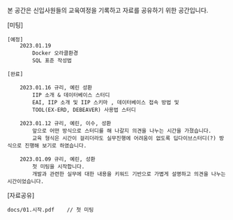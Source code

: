 본 공간은 신입사원들의 교육여정을 기록하고 자료를 공유하기 위한 공간입니다.

[미팅]

    [예정]
        2023.01.19
            Docker 오라클환경
            SQL 표준 작성법

    [완료]

        2023.01.16 규리, 예린 성환
            IIP 소개 & 데이터베이스 스터디
            EAI, IIP 소개 및 IIP 스키마 , 데이터베이스 접속 방법 및
            TOOL(EX-ERD, DEBEAVER) 사용법 스터디

        2023.01.12 규리, 예린, 이수, 성환
            앞으로 어떤 방식으로 스터디를 해 나갈지 의견을 나누는 시간을 가졌습니다.
            교육 형식은 시간이 걸리더라도 실무진행에 어려움이 없도록 딥다이브스터디(?) 방식으로 진행해 보기로 하였습니다.

        2023.01.09 규리, 예린, 성환
            첫 미팅을 시작합니다.
            개발과 관련한 실무에 대한 내용을 키워드 기반으로 가볍게 설명하고 의견을 나누는 시간이었습니다.

[자료공유]

    docs/01.시작.pdf    // 첫 미팅
